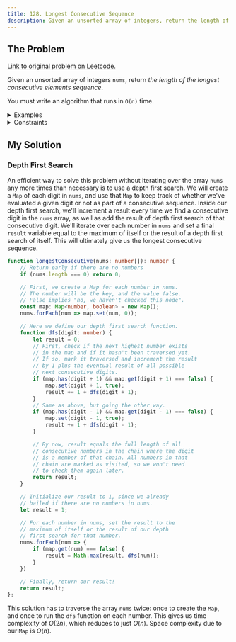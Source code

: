 ```yaml
---
title: 128. Longest Consecutive Sequence
description: Given an unsorted array of integers, return the length of the longest consecutive elements sequence in O(n) time.
---
```


## The Problem

[Link to original problem on Leetcode.](https://leetcode.com/problems/longest-consecutive-sequence/)

Given an unsorted array of integers `nums`, return _the length of the longest consecutive elements sequence_.

You must write an algorithm that runs in `O(n)` time.

<details>
<summary>Examples</summary>

Example 1:

```
Input: nums = [100,4,200,1,3,2]
Output: 4
Explanation: The longest consecutive elements sequence is [1, 2, 3, 4]. Therefore its length is 4.
```

Example 2:

```
Input: nums = [0,3,7,2,5,8,4,6,0,1]
Output: 9
```
</details>

<details>
<summary>Constraints</summary>


- <code>0 <= nums.length <= 10<sup>5</sup></code>
- <code>-10<sup>9</sup> <= nums[i] <= 10<sup>9</sup></code>

</details>

## My Solution

### Depth First Search

An efficient way to solve this problem without iterating over the array `nums` any more times than necessary is to use a depth first search. We will create a `Map` of each digit in `nums`, and use that `Map` to keep track of whether we've evaluated a given digit or not as part of a consecutive sequence. Inside our depth first search, we'll increment a result every time we find a consecutive digit in the `nums` array, as well as add the result of depth first search of that consecutive digit. We'll iterate over each number in `nums` and set a final `result` variable equal to the maximum of itself or the result of a depth first search of itself. This will ultimately give us the longest consecutive sequence.

```typescript
function longestConsecutive(nums: number[]): number {
	// Return early if there are no numbers
	if (nums.length === 0) return 0;

	// First, we create a Map for each number in nums.
	// The number will be the key, and the value false.
	// False implies "no, we haven't checked this node".
	const map: Map<number, boolean> = new Map();
	nums.forEach(num => map.set(num, 0));

	// Here we define our depth first search function.
	function dfs(digit: number) {
		let result = 0;
		// First, check if the next highest number exists
		// in the map and if it hasn't been traversed yet.
		// If so, mark it traversed and increment the result
		// by 1 plus the eventual result of all possible
		// next consecutive digits.
		if (map.has(digit + 1) && map.get(digit + 1) === false) {
			map.set(digit + 1, true);
			result += 1 + dfs(digit + 1);
		}
		// Same as above, but going the other way.
		if (map.has(digit - 1) && map.get(digit - 1) === false) {
			map.set(digit - 1, true);
			result += 1 + dfs(digit - 1);
		}

		// By now, result equals the full length of all
		// consecutive numbers in the chain where the digit
		// is a member of that chain. All numbers in that
		// chain are marked as visited, so we won't need
		// to check them again later.
		return result;
	}

	// Initialize our result to 1, since we already
	// bailed if there are no numbers in nums.
	let result = 1;

	// For each number in nums, set the result to the
	// maximum of itself or the result of our depth
	// first search for that number.
	nums.forEach(num => {
		if (map.get(num) === false) {
			result = Math.max(result, dfs(num));
		}
	})

	// Finally, return our result!
	return result;
};
```

This solution has to traverse the array `nums` twice: once to create the `Map`, and once to run the `dfs` function on each number. This gives us time complexity of $O(2n)$, which reduces to just $O(n)$. Space complexity due to our `Map` is $O(n)$.